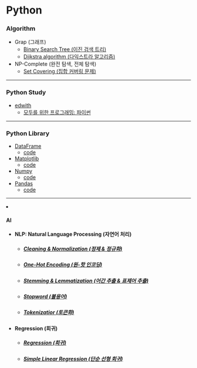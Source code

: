 # Python
### Algorithm
+ Grap (그래프)
  + [Binary Search Tree (이진 검색 트리)](https://github.com/jysaa5/VioletCheese_Study_Python/tree/master/Algorithm/BinaryTree)
  + [Dijkstra algorithm (다익스트라 알고리즘)](https://github.com/jysaa5/Violet_Study_Python/blob/master/Algorithm/Graph/Dijkstra%20algorithm.py)
+ NP-Complete (완전 탐색, 전체 탐색)
  + [Set Covering (집합 커버링 문제)](https://github.com/jysaa5/Violet_Study_Python/blob/master/Algorithm/NP_Complete/Set_Covering.py)

--------------------------
### Python Study
+ [edwith](https://www.edwith.org/)
  + [모두를 위한 프로그래밍: 파이썬](https://github.com/jysaa5/VioletCheese_Study_Python/tree/master/Edwith/Programming_for_everyone)

--------------------------
### Python Library
+ [DataFrame](https://pandas.pydata.org/pandas-docs/stable/reference/frame.html)
  + [code](https://github.com/jysaa5/Violet_Study_Python/tree/master/AI/DataFrame)
+ [Matplotlib](https://matplotlib.org/)
  + [code](https://github.com/jysaa5/Violet_Study_Python/tree/master/AI/Matplotlib)
+ [Numpy](https://numpy.org/)
  + [code](https://github.com/jysaa5/Violet_Study_Python/tree/master/AI/Numpy)
+ [Pandas](https://pandas.pydata.org/)
  + [code](https://github.com/jysaa5/Violet_Study_Python/tree/master/AI/Pandas)

--------------------------

<li>
<h4>AI</h4>
<ul>
<li><h4>NLP: Natural Language Processing (자연어 처리)</h4></li>
<ul>
<li><h5><a href="https://github.com/jysaa5/Violet_Study_Python/tree/master/AI/NLP/Cleaning_Normalization">Cleaning & Normalization (정제 & 정규화)</a></h5></li>
<li><h5><a href="https://github.com/jysaa5/VioletCheese_Study_Python/tree/master/AI/One_Hot_Encoding">One-Hot Encoding (원-핫 인코딩)</a></h5></li>
<li><h5><a href="https://github.com/jysaa5/Violet_Study_Python/tree/master/AI/NLP/Stemming_Lemmatization">Stemming & Lemmatization (어간 추출 & 표제어 추출)</a></h5></li>
<li><h5><a href="https://github.com/jysaa5/Violet_Study_Python/tree/master/AI/NLP/Stopword">Stopword (불용어)</a></h5></li>
<li><h5><a href="https://github.com/jysaa5/Violet_Study_Python/tree/master/AI/NLP/Tokenizatior">Tokenizatior (토큰화)</a></h5></li>
</ul>
<li><h4>Regression (회귀)</h4></li>
<ul>
<li><h5><a href="https://github.com/jysaa5/Violet_Study_Python/blob/master/AI/Regression/Regression.py">Regression (회귀)</h5></li>
<li><h5><a href="https://github.com/jysaa5/Violet_Study_Python/blob/master/AI/Regression/Simple_Linear_Regression.py">Simple Linear Regression (단순 선형 회귀)</h5></li>
</ul>
</ul>
</li>
</ul>
